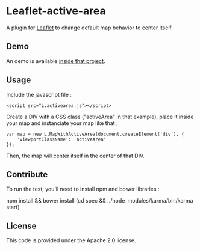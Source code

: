 Leaflet-active-area
===============

A plugin for [Leaflet](http://leafletjs.com) to change default map behavior to center itself.

## Demo

An demo is available [inside that project](http://mappy.github.io/Leaflet-active-area/examples/index.html).

## Usage

Include the javascript file :

    <script src="L.activearea.js"></script>

Create a DIV with a CSS class ("activeArea" in that example), place it inside your map and instanciate your map like that :

    var map = new L.MapWithActiveArea(document.createElement('div'), {
        'viewportClassName': 'activeArea'
    });

Then, the map will center itself in the center of that DIV.


## Contribute

To run the test, you’ll need to install npm and bower libraries :

npm install && bower install
(cd spec && ../node_modules/karma/bin/karma start)

## License

This code is provided under the Apache 2.0 license.